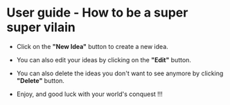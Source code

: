 
# User guide - How to be a super super vilain

- Click on the **"New Idea"** button to create a new idea.
- You can also edit your ideas by clicking on the **"Edit"** button.
- You can also delete the ideas you don't want to see anymore by clicking **"Delete"** button.

- Enjoy, and good luck with your world's conquest !!!
